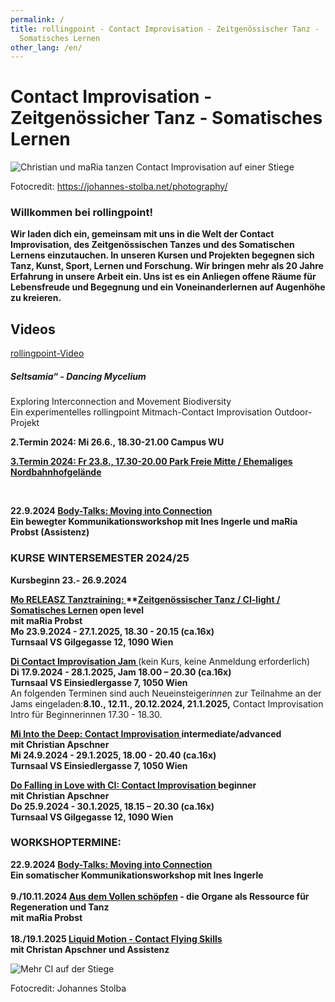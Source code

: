```yaml
---
permalink: /
title: rollingpoint - Contact Improvisation - Zeitgenössischer Tanz -
  Somatisches Lernen
other_lang: /en/
---
```

# Contact Improvisation - Zeitgenössicher Tanz - Somatisches Lernen

![Christian und maRia tanzen Contact Improvisation auf einer Stiege](/assets/uploads/dsc_1901_klein.jpg "Contact Improvisation")

Fotocredit: https://johannes-stolba.net/photography/

### Willkommen bei rollingpoint!

**Wir laden dich ein, gemeinsam mit uns in die Welt der Contact Improvisation, des Zeitgenössischen Tanzes und des Somatischen Lernens einzutauchen. In unseren Kursen und Projekten begegnen sich Tanz, Kunst, Sport, Lernen und Forschung. Wir bringen mehr als 20 Jahre Erfahrung in unsere Arbeit ein. Uns ist es ein Anliegen offene Räume für Lebensfreude und Begegnung und ein Voneinanderlernen auf Augenhöhe zu kreieren.**

## Videos

<div class="imglink"><a target="_blank" href="https://www.youtube.com/embed/kp3DqzN1Ldo"><img src="/assets/uploads/video_vorschau_rollingpoint.png" alt="" /><div>rollingpoint-Video</div></a></div>

##### Seltsamia“ - Dancing Mycelium

Exploring Interconnection and Movement Biodiversity\
Ein experimentelles rollingpoint Mitmach-Contact Improvisation Outdoor-Projekt

**2.Termin 2024: Mi 26.6., 18.30-21.00 Campus WU** 

**[3.Termin 2024: Fr 23.8., 17.30-20.00 Park Freie Mitte / Ehemaliges Nordbahnhofgelände](https://rollingpoint.at/mycelium)**

**<br>**

**22.9.2024 [Body-Talks: Moving into Connection](https://rollingpoint.at/wsws2024#bodytalks)**\
**Ein bewegter Kommunikationsworkshop mit Ines Ingerle und maRia Probst (Assistenz)**

### **KURSE WINTERSEMESTER 2024/25**

**Kursbeginn  23.- 26.9.2024**

**[Mo RELEASZ Tanztraining: ](/releasze)\*\*[Zeitgenössischer Tanz / CI-light / Somatisches Lernen](/releasze) open level**\
 **mit maRia Probst**\
**Mo 23.9.2024 - 27.1.2025, 18.30 - 20.15 (ca.16x)**\
**Turnsaal VS Gilgegasse 12, 1090 Wien**

**[Di Contact Improvisation Jam ](/jams)**(kein Kurs, keine Anmeldung erforderlich)\
**Di 17.9.2024 - 28.1.2025, Jam 18.00 – 20.30 (ca.16x)**\
**Turnsaal VS Einsiedlergasse 7, 1050 Wien**\
An folgenden Terminen sind auch Neueinsteiger*inne*n zur Teilnahme an der Jams eingeladen:**8.10., 12.11., 20.12.2024, 21.1.2025,** Contact Improvisation Intro für Beginnerinnen 17.30 - 18.30.

**[Mi Into the Deep: Contact Improvisation ](/contactadv) intermediate/advanced**\
**mit Christian Apschner**\
**Mi 24.9.2024 - 29.1.2025, 18.00 - 20.40 (ca.16x)**\
**Turnsaal VS Einsiedlergasse 7, 1050 Wien**

**[Do Falling in Love with CI: Contact Improvisation ](/contactbeg)beginner**\
**mit Christian Apschner**\
**Do 25.9.2024 - 30.1.2025, 18.15 – 20.30 (ca.16x)**\
**Turnsaal VS Gilgegasse 12, 1090 Wien**

### **WORKSHOPTERMINE:**

**22.9.2024 [Body-Talks: Moving into Connection](https://rollingpoint.at/wsws2024#bodytalks)**\
**Ein somatischer Kommunikationsworkshop mit Ines Ingerle**\
\
**9./10.11.2024 [Aus dem Vollen schöpfen](https://rollingpoint.at/wsws2024#organs) - die Organe als Ressource für Regeneration und Tanz**\
**mit maRia Probst**\
\
**18./19.1.2025 [Liquid Motion - Contact Flying Skills](https://rollingpoint.at/wsws2024#flyingskills)**\
**mit Christan Apschner und Assistenz**

![Mehr CI auf der Stiege](/assets/uploads/dsc_1941a.jpg "Mehr CI auf der Stiege")

Fotocredit: Johannes Stolba